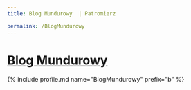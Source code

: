 ```yaml
---
title: Blog Mundurowy  | Patromierz

permalink: /BlogMundurowy
---
```


# [Blog Mundurowy ](https://patronite.pl/BlogMundurowy)

{% include profile.md name="BlogMundurowy" prefix="b" %}

